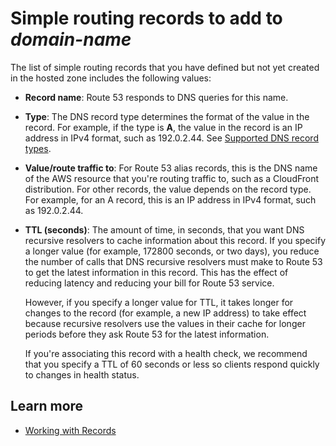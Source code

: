# Simple routing records to add to *domain\-name*<a name="routing-simple"></a>

The list of simple routing records that you have defined but not yet created in the hosted zone includes the following values:
+ **Record name**: Route 53 responds to DNS queries for this name\.
+ **Type**: The DNS record type determines the format of the value in the record\. For example, if the type is **A**, the value in the record is an IP address in IPv4 format, such as 192\.0\.2\.44\. See [Supported DNS record types](https://docs.aws.amazon.com/Route53/latest/DeveloperGuide/ResourceRecordTypes.html)\.
+ **Value/route traffic to**: For Route 53 alias records, this is the DNS name of the AWS resource that you're routing traffic to, such as a CloudFront distribution\. For other records, the value depends on the record type\. For example, for an A record, this is an IP address in IPv4 format, such as 192\.0\.2\.44\.
+ **TTL \(seconds\)**: The amount of time, in seconds, that you want DNS recursive resolvers to cache information about this record\. If you specify a longer value \(for example, 172800 seconds, or two days\), you reduce the number of calls that DNS recursive resolvers must make to Route 53 to get the latest information in this record\. This has the effect of reducing latency and reducing your bill for Route 53 service\. 

  However, if you specify a longer value for TTL, it takes longer for changes to the record \(for example, a new IP address\) to take effect because recursive resolvers use the values in their cache for longer periods before they ask Route 53 for the latest information\. 

  If you're associating this record with a health check, we recommend that you specify a TTL of 60 seconds or less so clients respond quickly to changes in health status\. 

## Learn more<a name="routing-simple-learn-more"></a>
+ [Working with Records](https://docs.aws.amazon.com/Route53/latest/DeveloperGuide/rrsets-working-with.html)